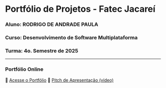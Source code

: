 # Portfólio de Projetos - Fatec Jacareí
### Aluno: RODRIGO DE ANDRADE PAULA
### Curso: Desenvolvimento de Software Multiplataforma
### Turma: 4o. Semestre de 2025
 
---

### Portfólio Online  
🔗 [Acesse o Portfólio](https://rodrigodeandrade90.github.io/index.html)
🎤 [Pitch de Apresentação (vídeo)](LINK_PARA_VIDEO_NO_TEAMS)
